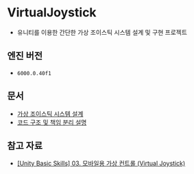 # VirtualJoystick
- 유니티를 이용한 간단한 가상 조이스틱 시스템 설계 및 구현 프로젝트

## 엔진 버전
- `6000.0.40f1`

## 문서
- [가상 조이스틱 시스템 설계](./Docs/FunctionalSpecification.md)
- [코드 구조 및 책임 분리 설명](./Docs/Architecture.md)

## 참고 자료
- [[Unity Basic Skills] 03. 모바일용 가상 컨트롤 (Virtual Joystick)](https://www.youtube.com/watch?v=yWRdnmLHHb8&t=194s)
